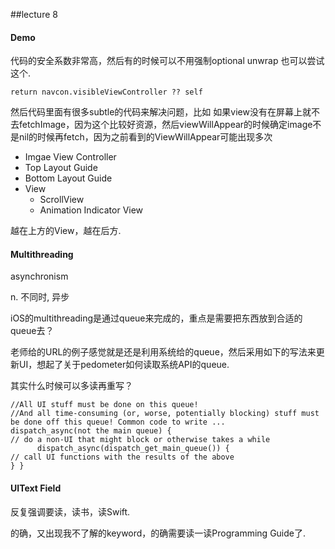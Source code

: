 ##lecture 8 


#### Demo

代码的安全系数非常高，然后有的时候可以不用强制optional unwrap 也可以尝试这个.
	
	return navcon.visibleViewController ?? self


然后代码里面有很多subtle的代码来解决问题，比如 如果view没有在屏幕上就不去fetchImage，因为这个比较好资源，然后viewWillAppear的时候确定image不是nil的时候再fetch，因为之前看到的ViewWillAppear可能出现多次


- Imgae View Controller
- Top Layout Guide
- Bottom Layout Guide
- View
	- ScrollView
	- Animation Indicator View
	
越在上方的View，越在后方.



#### Multithreading

asynchronism

n. 不同时, 异步


iOS的multithreading是通过queue来完成的，重点是需要把东西放到合适的queue去？

老师给的URL的例子感觉就是还是利用系统给的queue，然后采用如下的写法来更新UI，想起了关于pedometer如何读取系统API的queue.


其实什么时候可以多读再重写？
	//All UI stuff must be done on this queue!	//And all time-consuming (or, worse, potentially blocking) stuff must be done off this queue! Common code to write ...	dispatch_async(not the main queue) {	// do a non-UI that might block or otherwise takes a while	      dispatch_async(dispatch_get_main_queue()) {	// call UI functions with the results of the above	} }#### UIText Field
反复强调要读，读书，读Swift.
的确，又出现我不了解的keyword，的确需要读一读Programming Guide了.
